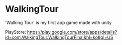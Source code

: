 # WalkingTour
'Walking Tour' is my first app game made with unity

PlayStore: https://play.google.com/store/apps/details?id=com.WalkingTour.WalkingTourFinal&hl=ko&gl=US
